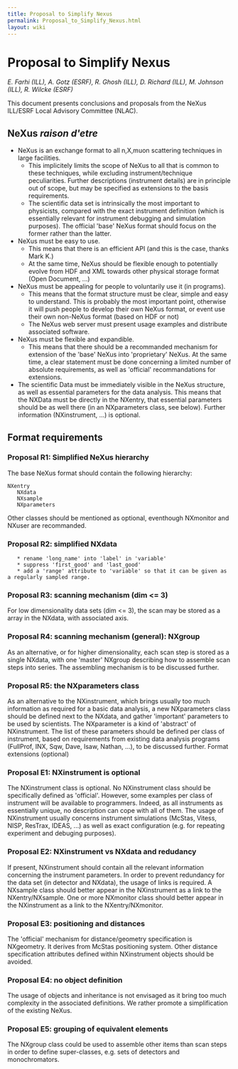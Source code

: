 ```yaml
---
title: Proposal to Simplify Nexus
permalink: Proposal_to_Simplify_Nexus.html
layout: wiki
---
```

Proposal to Simplify Nexus
==========================


*E. Farhi (ILL), A. Gotz (ESRF), R. Ghosh (ILL), D. Richard (ILL), M.
Johnson (ILL), R. Wilcke (ESRF)*

This document presents conclusions and proposals from the NeXus ILL/ESRF
Local Advisory Committee (NLAC).

NeXus *raison d'etre*
---------------------

-   NeXus is an exchange format to all n,X,muon scattering techniques in
    large facilities.
    -   This implicitely limits the scope of NeXus to all that is common
        to these techniques, while excluding instrument/technique
        peculiarities. Further descriptions (instrument details) are in
        principle out of scope, but may be specified as extensions to
        the basis requirements.
    -   The scientific data set is intrinsically the most important to
        physicists, compared with the exact instrument definition (which
        is essentially relevant for instrument debugging and simulation
        purposes). The official 'base' NeXus format should focus on the
        former rather than the latter.
-   NeXus must be easy to use.
    -   This means that there is an efficient API (and this is the case,
        thanks Mark K.)
    -   At the same time, NeXus should be flexible enough to potentially
        evolve from HDF and XML towards other physical storage format
        (Open Document, ...)
-   NeXus must be appealing for people to voluntarily use it (in
    programs).
    -   This means that the format structure must be clear, simple and
        easy to understand. This is probably the most important point,
        otherwise it will push people to develop their own NeXus format,
        or event use their own non-NeXus format (based on HDF or not)
    -   The NeXus web server must present usage examples and distribute
        associated software.
-   NeXus must be flexible and expandible.
    -   This means that there should be a recommanded mechanism for
        extension of the 'base' NeXus into 'proprietary' NeXus. At the
        same time, a clear statement must be done concerning a limited
        number of absolute requirements, as well as 'official'
        recommandations for extensions.
-   The scientific Data must be immediately visible in the NeXus
    structure, as well as essential parameters for the data analysis.
    This means that the NXData must be directly in the NXentry, that
    essential parameters should be as well there (in an NXparameters
    class, see below). Further information (NXinstrument, ...) is
    optional.

Format requirements
-------------------

### Proposal R1: Simplified NeXus hierarchy

The base NeXus format should contain the following hierarchy:

    NXentry  
       NXdata  
       NXsample  
       NXparameters

Other classes should be mentioned as optional, eventhough NXmonitor and
NXuser are recommanded.

### Proposal R2: simplified NXdata

       * rename 'long_name' into 'label' in 'variable'  
       * suppress 'first_good' and 'last_good'  
       * add a 'range' attribute to 'variable' so that it can be given as a regularly sampled range.

### Proposal R3: scanning mechanism (dim &lt;= 3)

For low dimensionality data sets (dim &lt;= 3), the scan may be stored
as a array in the NXdata, with associated axis.

### Proposal R4: scanning mechanism (general): NXgroup

As an alternative, or for higher dimensionality, each scan step is
stored as a single NXdata, with one 'master' NXgroup describing how to
assemble scan steps into series. The assembling mechanism is to be
discussed further.

### Proposal R5: the NXparameters class

As an alternative to the NXinstrument, which brings usually too much
information as required for a basic data analysis, a new NXparameters
class should be defined next to the NXdata, and gather 'important'
parameters to be used by scientists. The NXparameter is a kind of
'abstract' of NXinstrument. The list of these parameters should be
defined per class of instrument, based on requirements from existing
data analysis programs (FullProf, INX, Sqw, Dave, Isaw, Nathan, ...), to
be discussed further. Format extensions (optional)

### Proposal E1: NXinstrument is optional

The NXinstrument class is optional. No NXinstrument class should be
specifically defined as 'official'. However, some examples per class of
instrument will be available to programmers. Indeed, as all instruments
as essentially unique, no description can cope with all of them. The
usage of NXinstrument usually concerns instrument simulations (McStas,
Vitess, NISP, ResTrax, IDEAS, ...) as well as exact configuration (e.g.
for repeating experiment and debuging purposes).

### Proposal E2: NXinstrument vs NXdata and redudancy

If present, NXinstrument should contain all the relevant information
concerning the instrument parameters. In order to prevent redundancy for
the data set (in detector and NXdata), the usage of links is required. A
NXsample class should better appear in the NXinstrument as a link to the
NXentry/NXsample. One or more NXmonitor class should better appear in
the NXinstrument as a link to the NXentry/NXmonitor.

### Proposal E3: positioning and distances

The 'official' mechanism for distance/geometry specification is
NXgeometry. It derives from McStas positioning system. Other distance
specification attributes defined within NXinstrument objects should be
avoided.

### Proposal E4: no object definition

The usage of objects and inheritance is not envisaged as it bring too
much complexity in the associated definitions. We rather promote a
simplification of the existing NeXus.

### Proposal E5: grouping of equivalent elements

The NXgroup class could be used to assemble other items than scan steps
in order to define super-classes, e.g. sets of detectors and
monochromators.
